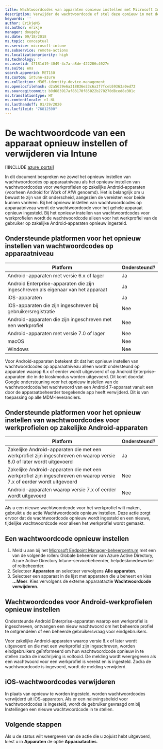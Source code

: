 ```yaml
---
title: Wachtwoordcodes van apparaten opnieuw instellen met Microsoft Intune - Azure | Microsoft Docs
description: Verwijder de wachtwoordcode of stel deze opnieuw in met de actie Wachtwoordcode verwijderen op apparaten die u beheert of bewaakt met Intune.
keywords: ''
author: ErikjeMS
ms.author: erikje
manager: dougeby
ms.date: 09/18/2018
ms.topic: conceptual
ms.service: microsoft-intune
ms.subservice: remote-actions
ms.localizationpriority: high
ms.technology: ''
ms.assetid: 47181d19-4049-4c7a-a8de-422206c4027e
ms.suite: ems
search.appverid: MET150
ms.custom: intune-azure
ms.collection: M365-identity-device-management
ms.openlocfilehash: d2a5629e6a318836e23c6a2f7fceb59363a0ed72
ms.sourcegitcommit: b0d683917af83170f85022b270270d8ced8e301c
ms.translationtype: HT
ms.contentlocale: nl-NL
ms.lasthandoff: 01/29/2020
ms.locfileid: "76812500"
---
```

# <a name="reset-or-remove-a-device-passcode-in-intune"></a>De wachtwoordcode van een apparaat opnieuw instellen of verwijderen via Intune

[!INCLUDE [azure_portal](../includes/azure_portal.md)]

In dit document bespreken we zowel het opnieuw instellen van wachtwoordcodes op apparaatniveau als het opnieuw instellen van wachtwoordcodes voor werkprofielen op zakelijke Android-apparaten (voorheen Android for Work of AfW genoemd). Het is belangrijk om u bewust te zijn van dit onderscheid, aangezien de vereisten voor beide kunnen variëren. Bij het opnieuw instellen van wachtwoordcodes op apparaatniveau wordt de wachtwoordcode voor het gehele apparaat opnieuw ingesteld. Bij het opnieuw instellen van wachtwoordcodes voor werkprofielen wordt de wachtwoordcode alleen voor het werkprofiel van de gebruiker op zakelijke Android-apparaten opnieuw ingesteld.

## <a name="supported-platforms-for-device-level-passcode-reset"></a>Ondersteunde platformen voor het opnieuw instellen van wachtwoordcodes op apparaatniveau

| Platform | Ondersteund? |
| ---- | ---- |
| Android-apparaten met versie 6.x of lager | Ja |
| Android Enterprise-apparaten die zijn ingeschreven als eigenaar van het apparaat | Ja |
| iOS-apparaten | Ja |
| iOS-apparaten die zijn ingeschreven bij gebruikersregistratie | Nee |
| Android-apparaten die zijn ingeschreven met een werkprofiel | Nee |
| Android-apparaten met versie 7.0 of lager | Nee |
| macOS | Nee |
| Windows | Nee |

Voor Android-apparaten betekent dit dat het opnieuw instellen van wachtwoordcodes op apparaatniveau alleen wordt ondersteund op apparaten waarop 6.x of eerder wordt uitgevoerd of op Android Enterprise-apparaten die in de kioskmodus worden uitgevoerd. Dit komt doordat Google ondersteuning voor het opnieuw instellen van de wachtwoordcode/het wachtwoord van een Android 7-apparaat vanuit een door de apparaatbeheerder toegekende app heeft verwijderd. Dit is van toepassing op alle MDM-leveranciers.

## <a name="supported-platforms-for-android-enterprise-work-profile-passcode-reset"></a>Ondersteunde platformen voor het opnieuw instellen van wachtwoordcodes voor werkprofielen op zakelijke Android-apparaten

| Platform | Ondersteund? |
| ---- | ---- |
| Zakelijke Android-apparaten die met een werkprofiel zijn ingeschreven en waarop versie 8.0 of later wordt uitgevoerd | Ja |
| Zakelijke Android-apparaten die met een werkprofiel zijn ingeschreven en waarop versie 7.x of eerder wordt uitgevoerd | Nee |
| Android-apparaten waarop versie 7.x of eerder wordt uitgevoerd | Nee |

Als u een nieuwe wachtwoordcode voor het werkprofiel wilt maken, gebruikt u de actie Wachtwoordcode opnieuw instellen. Deze actie zorgt ervoor dat de wachtwoordcode opnieuw wordt ingesteld en een nieuwe, tijdelijke wachtwoordcode voor alleen het werkprofiel wordt gemaakt. 

## <a name="reset-a-passcode"></a>Een wachtwoordcode opnieuw instellen


1. Meld u aan bij het [Microsoft Endpoint Manager-beheercentrum](https://go.microsoft.com/fwlink/?linkid=2109431) met een van de volgende rollen: Globale beheerder van Azure Active Directory, Azure Active Directory Intune-servicebeheerder, helpdeskmedewerker of rolbeheerder.
2. Selecteer **Apparaten** en selecteer vervolgens **Alle apparaten**.
3. Selecteer een apparaat in de lijst met apparaten die u beheert en kies **...Meer**. Kies vervolgens de externe apparaatactie **Wachtwoordcode verwijderen**.

## <a name="reset-android-work-profile-passcodes"></a>Wachtwoordcodes voor Android-werkprofielen opnieuw instellen

Ondersteunde Android Enterprise-apparaten waarop een werkprofiel is ingeschreven, ontvangen een nieuw wachtwoord om het beheerde profiel te ontgrendelen of een beheerde gebruikersvraag voor eindgebruikers.

Voor zakelijke Android-apparaten waarop versie 8.x of later wordt uitgevoerd en die met een werkprofiel zijn ingeschreven, worden eindgebruikers geïnformeerd om hun wachtwoordcode opnieuw in te stellen zodra de inschrijving is voltooid. De melding wordt weergegeven als een wachtwoord voor een werkprofiel is vereist en is ingesteld. Zodra de wachtwoordcode is ingevoerd, wordt de melding verwijderd.


## <a name="remove-ios-passcodes"></a>iOS-wachtwoordcodes verwijderen

In plaats van opnieuw te worden ingesteld, worden wachtwoordcodes verwijderd uit iOS-apparaten. Als er een nalevingsbeleid voor wachtwoordcodes is ingesteld, wordt de gebruiker gevraagd om bij Instellingen een nieuwe wachtwoordcode in te stellen.

## <a name="next-steps"></a>Volgende stappen

Als u de status wilt weergeven van de actie die u zojuist hebt uitgevoerd, kiest u in **Apparaten** de optie **Apparaatacties**.
